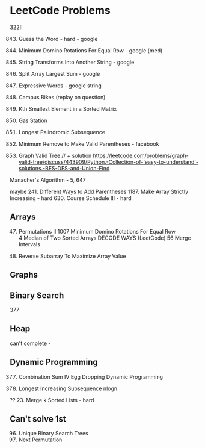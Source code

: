 # LeetCode Problems


322!!


843. Guess the Word - hard - google
1007. Minimum Domino Rotations For Equal Row - google (med)
1153. String Transforms Into Another String - google
410. Split Array Largest Sum - google
809. Expressive Words - google string 

1057. Campus Bikes (replay on question)

378. Kth Smallest Element in a Sorted Matrix
134. Gas Station
516. Longest Palindromic Subsequence


  
1249. Minimum Remove to Make Valid Parentheses - facebook
261. Graph Valid Tree // + solution https://leetcode.com/problems/graph-valid-tree/discuss/443909/Python.-Collection-of-'easy-to-understand'-solutions.-BFS-DFS-and-Union-Find

Manacher's Algorithm - 5, 647


maybe
241. Different Ways to Add Parentheses
1187. Make Array Strictly Increasing - hard
630. Course Schedule III - hard

## Arrays
47. Permutations II
1007 Minimum Domino Rotations For Equal Row   
4 Median of Two Sorted Arrays
DECODE WAYS (LeetCode)
56	Merge Intervals 

1330. Reverse Subarray To Maximize Array Value

## Graphs



## Binary Search
377

## Heap
can't complete - 

## Dynamic Programming
377. Combination Sum IV
Egg Dropping Dynamic Programming

300. Longest Increasing Subsequence nlogn


??
23. Merge k Sorted Lists - hard

## Can't solve 1st
96. Unique Binary Search Trees
31. Next Permutation

